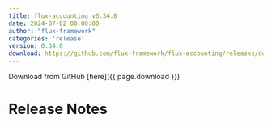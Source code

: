 ```yaml
---
title: flux-accounting v0.34.0
date: 2024-07-02 00:00:00
author: "flux-framework"
categories: 'release'
version: 0.34.0
download: https://github.com/flux-framework/flux-accounting/releases/download/v0.34.0/flux-accounting-0.34.0.tar.gz
---
```


Download from GitHub [here]({{ page.download }})

# Release Notes

